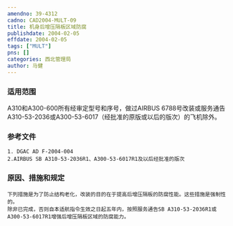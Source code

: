 ```yaml
---
amendno: 39-4312  
cadno: CAD2004-MULT-09  
title: 机身后增压隔板区域防腐  
publishdate: 2004-02-05  
effdate: 2004-02-05  
tags: ["MULT"]  
pns: []  
categories: 西北管理局  
author: 马健  
---
```

  
### 适用范围  
A310和A300-600所有经审定型号和序号，做过AIRBUS 6788号改装或服务通告A310-53-2036或A300-53-6017（经批准的原版或以后的版次）的飞机除外。  
  
<!--more-->  
### 参考文件  
    1. DGAC AD F-2004-004  
    2.AIRBUS SB A310-53-2036R1、A300-53-6017R1及以后经批准的版次  
  
### 原因、措施和规定  
    下列措施是为了防止结构老化，改装的目的在于提高后增压隔板的防腐性能。这些措施是强制性的。  
    除非已完成，否则自本适航指令生效之日起五年内，按照服务通告SB A310-53-2036R1或A300-53-6017R1增强后增压隔板区域的防腐能力。  
